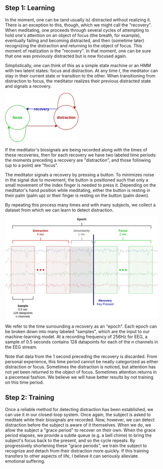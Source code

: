 ## Step 1: Learning
In the moment, one can be (and usually is) distracted without realizing it. There is an exception to this, though, which we might call the "recovery". When meditating, one proceeds through several cycles of attempting to hold one's attention on an object of focus (the breath, for example), eventually failing and becoming distracted, and then (sometime later) recognizing the distraction and returning to the object of focus. This moment of realization is the "recovery". In that moment, one can be sure that one was previously distracted but is now focused again.

Simplistically, one can think of this as a simple state machine or an HMM with two latent states: focus and distraction. At any time _t_, the meditator can stay in their current state or transition to the other. When transitioning from distraction to focus, the meditator realizes their previous distracted state and signals a recovery.

![State Machine](resources/state-machine.jpg)

If the meditator's biosignals are being recorded along with the times of these recoveries, then for each recovery we have two labeled time periods: the moments preceding a recovery are "distraction", and those following (up to a point) are "focus". 

The meditator signals a recovery by pressing a button. To minimizes noise in the signal due to movement, the button is positioned such that only a small movement of the index finger is needed to press it. Depending on the meditator's hand position while meditating, either the button is resting in their palm (palm up) or their finger is resting on the button (palm down).

By repeating this process many times and with many subjects, we collect a dataset from which we can learn to detect distraction.

![Recovery Timeline](resources/recovery-timeline.jpg)

We refer to the time surrounding a recovery as an "epoch". Each epoch can be broken down into many labeled "samples", which are the input to our machine-learning model. At a recording frequency of 256Hz for EEG, a sample of 0.5 seconds contains 128 datapoints for each of the n channels in the EEG stream.

Note that data from the 1 second preceding the recovery is discarded. From personal experience, this time period cannot be neatly categorized as either distraction or focus. Sometimes the distraction is noticed, but attention has not yet been returned to the object of focus. Sometimes attention returns in a piecemeal fashion. We believe we will have better results by not training on this time period.

## Step 2: Training
Once a reliable method for detecting distraction has been established, we can use it in our closed-loop system. Once again, the subject is asked to meditate while their biosignals are recorded. Now, however, we can detect distraction before the subject is aware of it themselves. When we do, we allow the subject a "grace period" to recover on their own. When the grace period elapses, we provide a subtle queue (e.g. a bell chime) to bring the subject's focus back to the present, and so the cycle repeats. By progressively shortening these "grace periods", we train the subject to recognize and detach from their distraction more quickly. If this training transfers to other aspects of life, I believe it can seriously alleviate emotional suffering.